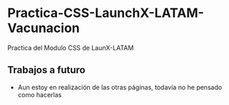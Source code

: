 # Practica-CSS-LaunchX-LATAM-Vacunacion
Practica del Modulo CSS de LaunX-LATAM

## Trabajos a futuro
* Aun estoy en realización de las otras páginas, todavía no he pensado como hacerlas
